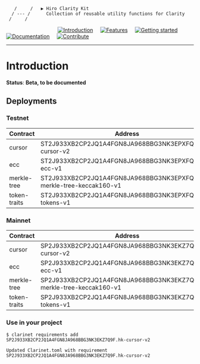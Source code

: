                       
       /     /   ▶ Hiro Clarity Kit   
      / --- /      Collection of reusable utility functions for Clarity
     /     /        
                  

&nbsp;&nbsp;&nbsp;&nbsp;&nbsp;&nbsp;&nbsp;&nbsp;&nbsp;&nbsp;&nbsp;&nbsp;&nbsp;&nbsp;&nbsp;&nbsp;&nbsp;&nbsp;&nbsp;&nbsp;&nbsp;&nbsp;&nbsp;&nbsp;&nbsp;&nbsp;&nbsp;&nbsp;&nbsp;&nbsp;&nbsp;&nbsp;&nbsp;&nbsp;&nbsp;[![Introduction](https://img.shields.io/badge/%23-%20Introduction%20-orange?labelColor=gray)](#Introduction)
&nbsp;&nbsp;&nbsp;&nbsp;[![Features](https://img.shields.io/badge/%23-Features-orange?labelColor=gray)](#Features)
&nbsp;&nbsp;&nbsp;&nbsp;[![Getting started](https://img.shields.io/badge/%23-Quick%20Start-orange?labelColor=gray)](#Quick-start)
&nbsp;&nbsp;&nbsp;&nbsp;[![Documentation](https://img.shields.io/badge/%23-Documentation-orange?labelColor=gray)](#Documentation)
&nbsp;&nbsp;&nbsp;&nbsp;[![Contribute](https://img.shields.io/badge/%23-Contribute-orange?labelColor=gray)](#Contribute)

***

# Introduction

**Status**: **Beta, to be documented**

## Deployments

### Testnet

| Contract     | Address |
|--------------|-----------------------------------------------------------------------|
| cursor       | ST2J933XB2CP2JQ1A4FGN8JA968BBG3NK3EPXFQFR.hk-cursor-v2                |
| ecc          | ST2J933XB2CP2JQ1A4FGN8JA968BBG3NK3EPXFQFR.hk-ecc-v1                   |
| merkle-tree  | ST2J933XB2CP2JQ1A4FGN8JA968BBG3NK3EPXFQFR.hk-merkle-tree-keccak160-v1 |
| token-traits | ST2J933XB2CP2JQ1A4FGN8JA968BBG3NK3EPXFQFR.hk-tokens-v1                |

### Mainnet

| Contract     | Address |
|--------------|-----------------------------------------------------------------------|
| cursor       | SP2J933XB2CP2JQ1A4FGN8JA968BBG3NK3EKZ7Q9F.hk-cursor-v2                |
| ecc          | SP2J933XB2CP2JQ1A4FGN8JA968BBG3NK3EKZ7Q9F.hk-ecc-v1                   |
| merkle-tree  | SP2J933XB2CP2JQ1A4FGN8JA968BBG3NK3EKZ7Q9F.hk-merkle-tree-keccak160-v1 |
| token-traits | SP2J933XB2CP2JQ1A4FGN8JA968BBG3NK3EKZ7Q9F.hk-tokens-v1                |


### Use in your project

```console
$ clarinet requirements add SP2J933XB2CP2JQ1A4FGN8JA968BBG3NK3EKZ7Q9F.hk-cursor-v2

Updated Clarinet.toml with requirement SP2J933XB2CP2JQ1A4FGN8JA968BBG3NK3EKZ7Q9F.hk-cursor-v2
```
